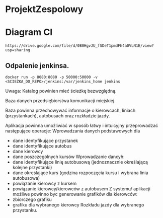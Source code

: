 # ProjektZespolowy

# Diagram CI
```
https://drive.google.com/file/d/0B0HgvJU_fSDeT1pmdFh4a0VLN1E/view?usp=sharing
```
## Odpalenie jenkinsa.

```
docker run -p 8080:8080 -p 50000:50000 -v <SCIEŻKA_DO_REPO>/jenkins:/var/jenkins_home jenkins

```

Uwaga: Katalog powinien mieć ścieżkę bezwzględną.


Baza danych przedsiębiorstwa komunikacji miejskiej.

Baza powinna przechowywać informacje o kierowcach, liniach (przystankach), autobusach oraz rozkładzie jazdy.

Aplikacja powinna umożliwiać w sposób łatwy i intuicyjny przeprowadzać następujące operacje:
Wprowadzania danych podstawowych dla
- dane identyfikujące przystanek
- dane identyfikujące autobus
- dane kierowcy
- dane poszczególnych kursów
Wprowadzanie dancyh:
- dane identyfikujące linię autobusową (jednoznacznie określającą kolejne przystanki)
- dane określające kurs (godzina rozpoczęcia kursu i wybrana linia autobusowa)
- powiązanie kierowcy z kursem
- powiązanie kierowcy/kierowców z autobusem
Z systemu/ aplikacji możliwe powinno byc generowanie grafików dla kierowców:
- zbiorczego grafiku
- grafiku dla wybranego kierowcy
Rozkładu jazdy dla wybranego przystanku.
